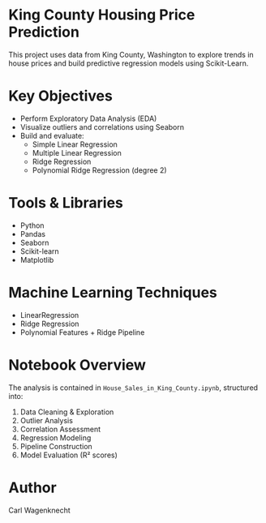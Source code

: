 # King County Housing Price Prediction

This project uses data from King County, Washington to explore trends in house prices and build predictive regression models using Scikit-Learn.

# Key Objectives
- Perform Exploratory Data Analysis (EDA)
- Visualize outliers and correlations using Seaborn
- Build and evaluate:
  - Simple Linear Regression
  - Multiple Linear Regression
  - Ridge Regression
  - Polynomial Ridge Regression (degree 2)

# Tools & Libraries
- Python
- Pandas
- Seaborn
- Scikit-learn
- Matplotlib

# Machine Learning Techniques
- LinearRegression
- Ridge Regression 
- Polynomial Features + Ridge Pipeline

# Notebook Overview
The analysis is contained in `House_Sales_in_King_County.ipynb`, structured into:
1. Data Cleaning & Exploration
2. Outlier Analysis
3. Correlation Assessment
4. Regression Modeling
5. Pipeline Construction
6. Model Evaluation (R² scores)

# Author
Carl Wagenknecht 
